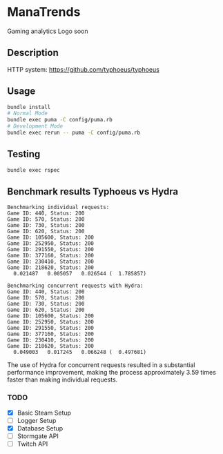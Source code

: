 # ManaTrends
Gaming analytics
Logo soon

## Description
HTTP system: https://github.com/typhoeus/typhoeus

## Usage
```bash
bundle install
# Normal Mode
bundle exec puma -C config/puma.rb
# Development Mode
bundle exec rerun -- puma -C config/puma.rb
```

## Testing
```bash
bundle exec rspec
```

## Benchmark results Typhoeus vs Hydra
```
Benchmarking individual requests:
Game ID: 440, Status: 200
Game ID: 570, Status: 200
Game ID: 730, Status: 200
Game ID: 620, Status: 200
Game ID: 105600, Status: 200
Game ID: 252950, Status: 200
Game ID: 291550, Status: 200
Game ID: 377160, Status: 200
Game ID: 230410, Status: 200
Game ID: 218620, Status: 200
  0.021487   0.005057   0.026544 (  1.785857)

Benchmarking concurrent requests with Hydra:
Game ID: 440, Status: 200
Game ID: 570, Status: 200
Game ID: 730, Status: 200
Game ID: 620, Status: 200
Game ID: 105600, Status: 200
Game ID: 252950, Status: 200
Game ID: 291550, Status: 200
Game ID: 377160, Status: 200
Game ID: 230410, Status: 200
Game ID: 218620, Status: 200
  0.049003   0.017245   0.066248 (  0.497681)
```

The use of Hydra for concurrent requests resulted in a substantial performance improvement, making the process approximately 3.59 times faster than making individual requests.

### TODO
- [X] Basic Steam Setup
- [ ] Logger Setup
- [X] Database Setup
- [ ] Stormgate API
- [ ] Twitch API